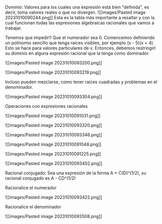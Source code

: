 Dominio: Valores para los cuales una expresión está bien "definida", es decir, toma valores reales o que no divergen.
![[images/Pasted image 20231010090244.png]]
Esta es la tabla más importante a resaltar y con la cual funcionan todas las expresiones algebraicas racionales que vamos a trabajar.

Tenemos que impedir!! Que el numerador sea 0. Comencemos definiendo un polinomio sencillo que tenga raíces visibles, por ejemplo (x - 5)(x + 4).  Esto se hace para valores particulares de x.
Entonces, debemos restringirl su dominio en alguna expresión racional que la tenga como dominador.

![[images/Pasted image 20231010093200.png]]

![[images/Pasted image 20231010093219.png]]

Incluso pueden mezclarse, como tener raíces cuadradas y problemas en el denominador.

![[images/Pasted image 20231010093304.png]]


Operaciones con expresiones racionales

![[images/Pasted image 20231010091031.png]]

![[images/Pasted image 20231010093320.png]]

![[images/Pasted image 20231010093346.png]]


![[images/Pasted image 20231010091048.png]]

![[images/Pasted image 20231010091225.png]]

![[images/Pasted image 20231010093402.png]]


Racional conjugado: Sea una expresión de la forma A  + C(D)^(1/2), su racional conjugado es A - CD^(1/2)

Racionalice el numerador

![[images/Pasted image 20231010093422.png]]

Racionalice el denominador

![[images/Pasted image 20231010093508.png]]



